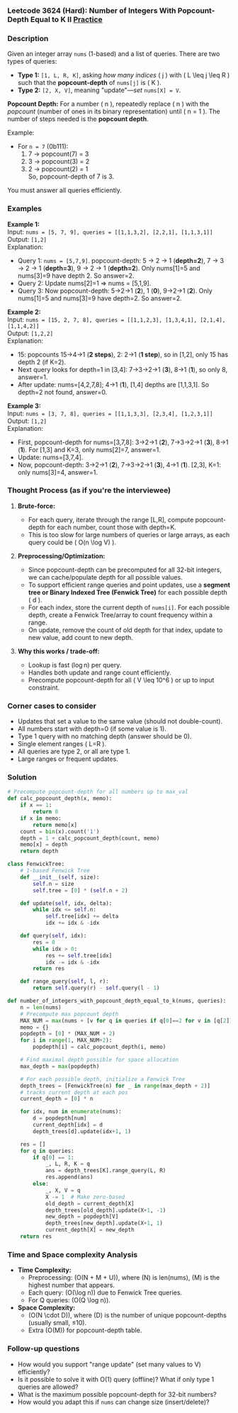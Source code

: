 ### Leetcode 3624 (Hard): Number of Integers With Popcount-Depth Equal to K II [Practice](https://leetcode.com/problems/number-of-integers-with-popcount-depth-equal-to-k-ii)

### Description  
Given an integer array `nums` (1-based) and a list of queries. There are two types of queries:
- **Type 1:** `[1, L, R, K]`, asking *how many indices* \( j \) with \( L \leq j \leq R \) such that the **popcount-depth** of `nums[j]` is \( K \).
- **Type 2:** `[2, X, V]`, meaning "update"—*set* `nums[X] = V`.

**Popcount Depth:** For a number \( n \), repeatedly replace \( n \) with the *popcount* (number of ones in its binary representation) until \( n = 1 \). The number of steps needed is the **popcount depth**.

Example:  
- For `n = 7` (0b111):  
  1. 7 → popcount(7) = 3  
  2. 3 → popcount(3) = 2  
  3. 2 → popcount(2) = 1  
  So, popcount-depth of 7 is 3.

You must answer all queries efficiently.

### Examples  

**Example 1:**  
Input: `nums = [5, 7, 9], queries = [[1,1,3,2], [2,2,1], [1,1,3,1]]`  
Output: `[1,2]`  
Explanation:  
- Query 1: `nums = [5,7,9]`. popcount-depth: 5 → 2 → 1 (**depth=2**), 7 → 3 → 2 → 1 (**depth=3**), 9 → 2 → 1 (**depth=2**). Only nums[1]=5 and nums[3]=9 have depth 2. So answer=2.  
- Query 2: Update nums[2]=1 ⇒ nums = [5,1,9].  
- Query 3: Now popcount-depth: 5→2→1 (**2**), 1 (**0**), 9→2→1 (**2**). Only nums[1]=5 and nums[3]=9 have depth=2. So answer=2.

**Example 2:**  
Input: `nums = [15, 2, 7, 8], queries = [[1,1,2,3], [1,3,4,1], [2,1,4], [1,1,4,2]]`  
Output: `[1,2,2]`  
Explanation:  
- 15: popcounts 15→4→1 (**2 steps**), 2: 2→1 (**1 step**), so in [1,2], only 15 has depth 2 (if K=2).  
- Next query looks for depth=1 in [3,4]: 7→3→2→1 (**3**), 8→1 (**1**), so only 8, answer=1.  
- After update: nums=[4,2,7,8]; 4→1 (**1**), [1,4] depths are [1,1,3,1]. So depth=2 not found, answer=0.

**Example 3:**  
Input: `nums = [3, 7, 8], queries = [[1,1,3,3], [2,3,4], [1,2,3,1]]`  
Output: `[1,2]`  
Explanation:  
- First, popcount-depth for nums=[3,7,8]: 3→2→1 (**2**), 7→3→2→1 (**3**), 8→1 (**1**). For [1,3] and K=3, only nums[2]=7, answer=1.  
- Update: nums=[3,7,4].  
- Now, popcount-depth: 3→2→1 (**2**), 7→3→2→1 (**3**), 4→1 (**1**). [2,3], K=1: only nums[3]=4, answer=1.

### Thought Process (as if you're the interviewee)  

1. **Brute-force:**  
   - For each query, iterate through the range [L,R], compute popcount-depth for each number, count those with depth=K.
   - This is too slow for large numbers of queries or large arrays, as each query could be \( O(n \log V) \).

2. **Preprocessing/Optimization:**  
   - Since popcount-depth can be precomputed for all 32-bit integers, we can cache/populate depth for all possible values.
   - To support efficient range queries and point updates, use a **segment tree or Binary Indexed Tree (Fenwick Tree)** for each possible depth \( d \).
   - For each index, store the current depth of `nums[i]`. For each possible depth, create a Fenwick Tree/array to count frequency within a range.
   - On update, remove the count of old depth for that index, update to new value, add count to new depth.

3. **Why this works / trade-off:**  
   - Lookup is fast (log n) per query.
   - Handles both update and range count efficiently.
   - Precompute popcount-depth for all \( V \leq 10^6 \) or up to input constraint.

### Corner cases to consider  
- Updates that set a value to the same value (should not double-count).
- All numbers start with depth=0 (if some value is 1).
- Type 1 query with no matching depth (answer should be 0).
- Single element ranges \( L=R \).
- All queries are type 2, or all are type 1.
- Large ranges or frequent updates.

### Solution

```python
# Precompute popcount-depth for all numbers up to max_val
def calc_popcount_depth(x, memo):
    if x == 1:
        return 0
    if x in memo:
        return memo[x]
    count = bin(x).count('1')
    depth = 1 + calc_popcount_depth(count, memo)
    memo[x] = depth
    return depth

class FenwickTree:
    # 1-based Fenwick Tree
    def __init__(self, size):
        self.n = size
        self.tree = [0] * (self.n + 2)

    def update(self, idx, delta):
        while idx <= self.n:
            self.tree[idx] += delta
            idx += idx & -idx

    def query(self, idx):
        res = 0
        while idx > 0:
            res += self.tree[idx]
            idx -= idx & -idx
        return res

    def range_query(self, l, r):
        return self.query(r) - self.query(l - 1)

def number_of_integers_with_popcount_depth_equal_to_k(nums, queries):
    n = len(nums)
    # Precompute max popcount depth
    MAX_NUM = max(nums + [v for q in queries if q[0]==2 for v in [q[2]]])
    memo = {}
    popdepth = [0] * (MAX_NUM + 2)
    for i in range(1, MAX_NUM+2):
        popdepth[i] = calc_popcount_depth(i, memo)

    # Find maximal depth possible for space allocation
    max_depth = max(popdepth)

    # For each possible depth, initialize a Fenwick Tree
    depth_trees = [FenwickTree(n) for _ in range(max_depth + 2)]
    # tracks current depth at each pos
    current_depth = [0] * n

    for idx, num in enumerate(nums):
        d = popdepth[num]
        current_depth[idx] = d
        depth_trees[d].update(idx+1, 1)

    res = []
    for q in queries:
        if q[0] == 1:
            _, L, R, K = q
            ans = depth_trees[K].range_query(L, R)
            res.append(ans)
        else:
            _, X, V = q
            X -= 1  # Make zero-based
            old_depth = current_depth[X]
            depth_trees[old_depth].update(X+1, -1)
            new_depth = popdepth[V]
            depth_trees[new_depth].update(X+1, 1)
            current_depth[X] = new_depth
    return res
```

### Time and Space complexity Analysis  

- **Time Complexity:**  
  - Preprocessing: \(O(N + M + U)\), where \(N\) is len(nums), \(M\) is the highest number that appears.
  - Each query: \(O(\log n)\) due to Fenwick Tree queries.
  - For Q queries: \(O(Q \log n)\).
- **Space Complexity:**  
  - \(O(N \cdot D)\), where \(D\) is the number of unique popcount-depths (usually small, ≤10).
  - Extra \(O(M)\) for popcount-depth table.

### Follow-up questions  
- How would you support "range update" (set many values to V) efficiently?  
- Is it possible to solve it with O(1) query (offline)? What if only type 1 queries are allowed?  
- What is the maximum possible popcount-depth for 32-bit numbers?  
- How would you adapt this if `nums` can change size (insert/delete)?
